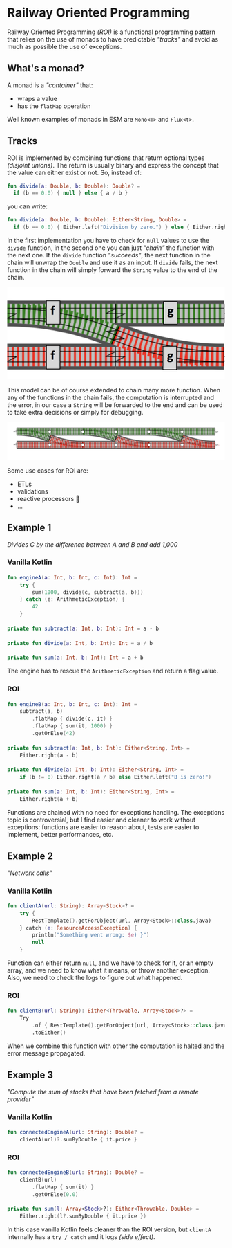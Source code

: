 # Railway Oriented Programming

Railway Oriented Programming _(ROI)_ is a functional programming pattern that relies on the use of monads to have 
predictable _"tracks"_ and avoid as much as possible the use of exceptions.

## What's a monad?

A monad is a _"container"_ that:

* wraps a value
* has the `flatMap` operation

Well known examples of monads in ESM are `Mono<T>` and `Flux<t>`.

## Tracks

ROI is implemented by combining functions that return optional types _(disjoint unions)_. The return is usually binary 
and express the concept that the value can either exist or not. So, instead of:

```kotlin
fun divide(a: Double, b: Double): Double? =
  if (b == 0.0) { null } else { a / b }
```

you can write:

```kotlin
fun divide(a: Double, b: Double): Either<String, Double> =
  if (b == 0.0) { Either.left("Division by zero.") } else { Either.right(a / b) }
```

In the first implementation you have to check for `null` values to use the `divide` function, in the second one you can
just _"chain"_ the function with the next one. If the `divide` function _"succeeds"_, the next function in the chain will 
unwrap the `Double` and use it as an input. If `divide` fails, the next function in the chain will simply forward the 
`String` value to the end of the chain.

![Track](./src/main/resources/track_1.png)

This model can be of course extended to chain many more function. When any of the functions in the chain fails, the 
computation is interrupted and the error, in our case a `String` will be forwarded to the end and can be used to take 
extra decisions or simply for debugging.

![Track](./src/main/resources/track_2.png)

Some use cases for ROI are:

* ETLs
* validations
* reactive processors 🙂
* ...

## Example 1

_Divides C by the difference between A and B and add 1,000_

### Vanilla Kotlin

```kotlin
fun engineA(a: Int, b: Int, c: Int): Int =
    try {
        sum(1000, divide(c, subtract(a, b)))
    } catch (e: ArithmeticException) {
        42
    }

private fun subtract(a: Int, b: Int): Int = a - b

private fun divide(a: Int, b: Int): Int = a / b

private fun sum(a: Int, b: Int): Int = a + b
```

The engine has to rescue the `ArithmeticException` and return a flag value.

### ROI

```kotlin
fun engineB(a: Int, b: Int, c: Int): Int =
    subtract(a, b)
        .flatMap { divide(c, it) }
        .flatMap { sum(it, 1000) }
        .getOrElse(42)

private fun subtract(a: Int, b: Int): Either<String, Int> =
    Either.right(a - b)

private fun divide(a: Int, b: Int): Either<String, Int> =
    if (b != 0) Either.right(a / b) else Either.left("B is zero!")

private fun sum(a: Int, b: Int): Either<String, Int> =
    Either.right(a + b)
```

Functions are chained with no need for exceptions handling. The exceptions topic is controversial, but I find easier 
and cleaner to work without exceptions: functions are easier to reason about, tests are easier to implement, better 
performances, etc.

## Example 2

_"Network calls"_

### Vanilla Kotlin

```kotlin
fun clientA(url: String): Array<Stock>? =
    try {
        RestTemplate().getForObject(url, Array<Stock>::class.java)
    } catch (e: ResourceAccessException) {
        println("Something went wrong: $e) }")
        null
    }
```

Function can either return `null`, and we have to check for it, or an empty array, and we need to know what it means,
or throw another exception. Also, we need to check the logs to figure out what happened.

### ROI

```kotlin
fun clientB(url: String): Either<Throwable, Array<Stock>?> =
    Try
        .of { RestTemplate().getForObject(url, Array<Stock>::class.java) }
        .toEither()
```

When we combine this function with other the computation is halted and the error message propagated. 

## Example 3

_"Compute the sum of stocks that have been fetched from a remote provider"_

### Vanilla Kotlin

```kotlin
fun connectedEngineA(url: String): Double? =
    clientA(url)?.sumByDouble { it.price }
```

### ROI

```kotlin
fun connectedEngineB(url: String): Double? =
    clientB(url)
        .flatMap { sum(it) }
        .getOrElse(0.0)

private fun sum(l: Array<Stock>?): Either<Throwable, Double> =
    Either.right(l?.sumByDouble { it.price })
```

In this case vanilla Kotlin feels cleaner than the ROI version, but `clientA` internally has a `try / catch` and it 
logs _(side effect)_.
